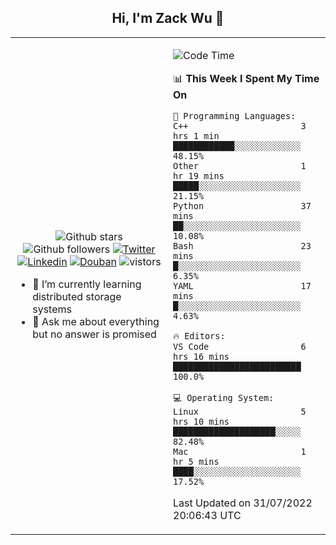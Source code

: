 <h2 align="center"> Hi, I'm Zack Wu 👋 </h2>

<table>
    <tr>
        <td valign="center" width="50%">
            <p align="center">
              <img src="https://img.shields.io/github/stars/izackwu?style=social" alt="Github stars" />
              <img src="https://img.shields.io/github/followers/izackwu?style=social" alt="Github followers" />
              <a href="https://twitter.com/_zackwu"><img src="https://img.shields.io/badge/@__zackwu-1DA1F2?style=flat&logo=Twitter&logoColor=white" alt="Twitter"/></a>
              <a href="https://www.linkedin.com/in/izackwu/?locale=en_US"><img src="https://img.shields.io/badge/@izackwu-0073b1?style=flat&logo=LinkedIn&logoColor=white" alt="Linkedin" /></a>
              <a href="https://www.douban.com/people/keith1"><img src="https://img.shields.io/badge/@keith1-007722?style=flat&logo=Douban&logoColor=white" alt="Douban" /></a>
              <img src="https://visitor-badge.glitch.me/badge?page_id=keithnull" alt="vistors" />
            </p>
            <ul>
                <li>🌱 I’m currently learning distributed storage systems</li>
                <li>💬 Ask me about everything but no answer is promised</li>
            </ul>
        </td>
       <td valign="top" width="50%">
    
<!--START_SECTION:waka-->
![Code Time](http://img.shields.io/badge/Code%20Time-0%20secs-blue)

📊 **This Week I Spent My Time On** 

```text
💬 Programming Languages: 
C++                      3 hrs 1 min         ████████████░░░░░░░░░░░░░   48.15% 
Other                    1 hr 19 mins        █████░░░░░░░░░░░░░░░░░░░░   21.15% 
Python                   37 mins             ██░░░░░░░░░░░░░░░░░░░░░░░   10.08% 
Bash                     23 mins             █░░░░░░░░░░░░░░░░░░░░░░░░   6.35% 
YAML                     17 mins             █░░░░░░░░░░░░░░░░░░░░░░░░   4.63%

🔥 Editors: 
VS Code                  6 hrs 16 mins       █████████████████████████   100.0%

💻 Operating System: 
Linux                    5 hrs 10 mins       ████████████████████░░░░░   82.48% 
Mac                      1 hr 5 mins         ████░░░░░░░░░░░░░░░░░░░░░   17.52%

```


 Last Updated on 31/07/2022 20:06:43 UTC
<!--END_SECTION:waka-->
</td></tr>
</table>


